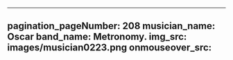 ------
pagination_pageNumber: 208
musician_name: Oscar
band_name: Metronomy.
img_src: images/musician0223.png
onmouseover_src: 
------